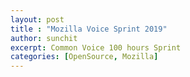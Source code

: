 ```yaml
---
layout: post
title : "Mozilla Voice Sprint 2019"
author: sunchit
excerpt: Common Voice 100 hours Sprint
categories: [OpenSource, Mozilla]
---
```

